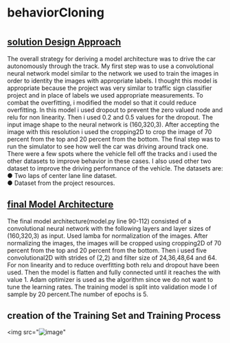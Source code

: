 # behaviorCloning
# <h2><u>solution Design Approach</u></h2>
<p>The overall strategy for deriving a model architecture was to drive the car
autonomously through the track.
My first step was to use a convolutional neural network model similar to the
network we used to train the images in order to identity the images with appropriate labels. I
thought this model is appropriate because the project was very similar to traffic sign classifier
project and in place of labels we used appropriate measurements.
To combat the overfitting, i modified the model so that it could reduce overfitting. In
this model i used dropout to prevent the zero valued node and relu for non linearity.
Then i used 0.2 and 0.5 values for the dropout. The input image shape to the
neural network is (160,320,3). After accepting the image with this resolution i used the
cropping2D to crop the image of 70 percent from the top and 20 percent from the bottom.
The final step was to run the simulator to see how well the car was driving around
track one. There were a few spots where the vehicle fell off the tracks and i used the other
datasets to improve behavior in these cases. I also used other two dataset to improve the
driving performance of the vehicle. The datasets are:
<br>● Two laps of center lane line dataset.
<br>● Dataset from the project resources. </p>
<h2><u>final Model Architecture</u></h2>
<p>The final model architecture(model.py line 90-112) consisted of a convolutional
neural network with the following layers and layer sizes of (160,320,3) as input. Used lamba for
normalization of the images. After normalizing the images, the images will be cropped using
cropping2D of 70 percent from the top and 20 percent from the bottom. Then i used five
convolutional2D with strides of (2,2) and filter size of 24,36,48,64 and 64. For non linearity and
to reduce overfitting both relu and dropout have been used. Then the model is flatten and fully
connected until it reaches the with value 1. Adam optimizer is used as the algorithm since we do
not want to tune the learning rates. The training model is split into validation mode l of sample
by 20 percent.The number of epochs is 5.</P>
<h2>creation of the Training Set and Training Process</h2>

<img src="![image](https://user-images.githubusercontent.com/86484259/123454015-16e40480-d5ae-11eb-9bc6-48d6f3e709ea.png)"

